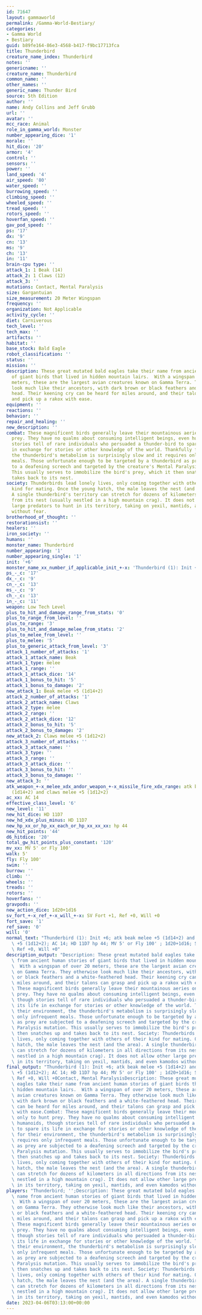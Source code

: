 ```yaml
---
id: 71647
layout: gammaworld
permalink: /Gamma-World-Bestiary/
categories:
- Gamma World
- Bestiary
guid: b89fe164-86e3-4568-b417-f9bc17713fca
title: Thunderbird
creature_name_index: Thunderbird
notes: ''
genericname: ''
creature_name: Thunderbird
common_name: ''
other_names: ''
generic_name: Thunder Bird
source: 5th Edition
author: ''
name: Andy Collins and Jeff Grubb
url: ''
avatar: ''
mcc_race: Animal
role_in_gamma_world: Monster
number_appearing_dice: '1'
morale: ''
hit_dice: '20'
armor: '4'
control: ''
sensors: ''
power: ''
land_speed: '4'
air_speed: '80'
water_speed: ''
burrowing_speed: ''
climbing_speed: ''
wheeled_speed: ''
tread_speed: ''
rotors_speed: ''
hoverfan_speed: ''
gav_pod_speed: ''
ps: '17'
dx: '9'
cn: '13'
ms: '9'
ch: '13'
in: '11'
brain-cpu type: ''
attack_1: 1 Beak (14)
attack_2: 1 Claws (12)
attack_3: ''
mutations: Contact, Mental Paralysis
size: Gargantuian
size_measurement: 20 Meter Wingspan
frequency: ''
organization: Not Applicable
activity_cycle: ''
diet: Carniverous
tech_level: ''
tech_max: ''
artifacts: ''
habitat: ''
base_stock: Bald Eagle
robot_classification: ''
status: ''
mission: ''
description: These great mutated bald eagles take their name from ancient human stories
  of giant birds that lived in hidden mountain lairs.  With a wingspan of over 20
  meters, these are the largest avian creatures known on Gamma Terra. They otherwise
  look much like their ancestors, with dark brown or black feathers and a white-feathered
  head. Their keening cry can be heard for miles around, and their talons can grasp
  and pick up a rakox with ease.
equipment: ''
reactions: ''
behavior: ''
repair_and_healing: ''
new_description: ''
combat: These magnificent birds generally leave their mountainous aeries only to hunt
  prey. They have no qualms about consuming intelligent beings, even humanoids, though
  stories tell of rare individuals who persuaded a thunder-bird to spare its life
  in exchange for stories or other knowledge of the world. Thankfully for their environment,
  the thunderbird's metabolism is surprisingly slow and it requires only infrequent
  meals. Those unfortunate enough to be targeted by a thunderbird as prey are subjected
  to a deafening screech and targeted by the creature's Mental Paralysis mutation.
  This usually serves to immobilize the bird's prey, which it then snatches up and
  takes back to its nest.
society: Thunderbirds lead lonely lives, only coming together with others of their
  kind for mating. Once the young hatch, the male leaves the nest (and the area).
  A single thunderbird's territory can stretch for dozens of kilometers in all directions
  from its nest (usually nestled in a high mountain crag). It does not allow other
  large predators to hunt in its territory, taking on yexil, mantids, and even kamodos
  without fear.
brotherhood_of_thought: ''
restorationsist: ''
healers: ''
iron_society: ''
humans: ''
monster_name: Thunderbird
number_appearing: '1'
number_appearing_single: '1'
init: '+6'
monster_name_xx_number_if_applicable_init_+-x: 'Thunderbird (1): Init +6'
ps_-_c: '17'
dx_-_c: '9'
cn_-_c: '13'
ms_-_c: '9'
ch_-_c: '13'
in_-_c: '11'
weapon: Low Tech Level
plus_to_hit_and_damage_range_from_stats: '0'
plus_to_range_from_level: ''
plus_to_range: '3'
plus_to_hit_and_damage_melee_from_stats: '2'
plus_to_melee_from_level: ''
plus_to_melee: '5'
plus_to_generic_attack_from_level: '3'
attack_1_number_of_attacks: '1'
attack_1_attack_name: Beak
attack_1_type: melee
attack_1_range: ''
attack_1_attack_dice: '14'
attack_1_bonus_to_hit: '5'
attack_1_bonus_to_damage: '2'
new_attack_1: Beak melee +5 (1d14+2)
attack_2_number_of_attacks: '1'
attack_2_attack_name: Claws
attack_2_type: melee
attack_2_range: ''
attack_2_attack_dice: '12'
attack_2_bonus_to_hit: '5'
attack_2_bonus_to_damage: '2'
new_attack_2: Claws melee +5 (1d12+2)
attack_3_number_of_attacks: ''
attack_3_attack_name: ''
attack_3_type: ''
attack_3_range: ''
attack_3_attack_dice: ''
attack_3_bonus_to_hit: ''
attack_3_bonus_to_damage: ''
new_attack_3: ''
atk_weapon_+-x_melee_xdx_andor_weapon_+-x_missile_fire_xdx_range: atk beak melee +5
  (1d14+2) and claws melee +5 (1d12+2)
ac_xx: AC 14
effective_class_level: '6'
new_level: '11'
new_hit_dice: HD 11D7
new_hd_xdx_plus_minus: HD 11D7
new_hp_xx_or_hp_xx_each_or_hp_xx_xx_xx: hp 44
new_hit_points: '44'
d6_hitdice: '20'
total_gw_hit_points_plus_constant: '120'
mv_xx: MV 5' or Fly 100'
walk: 5'
fly: Fly 100'
swim: ''
burrow: ''
climb: ''
wheels: ''
treads: ''
rotors: ''
hoverfans: ''
gravpods: ''
new_action_dice: 1d20+1d16
sv_fort_+-x_ref_+-x_will_+-x: SV Fort +1, Ref +0, Will +0
fort_save: '1'
ref_save: '0'
will: '0'
normal_text: "Thunderbird (1): Init +6; atk beak melee +5 (1d14+2) and claws melee\
  \ +5 (1d12+2); AC 14; HD 11D7 hp 44; MV 5' or Fly 100' ; 1d20+1d16; SV Fort +1,\
  \ Ref +0, Will +0"
description_output: "Description: These great mutated bald eagles take their name\
  \ from ancient human stories of giant birds that lived in hidden mountain lairs.\
  \  With a wingspan of over 20 meters, these are the largest avian creatures known\
  \ on Gamma Terra. They otherwise look much like their ancestors, with dark brown\
  \ or black feathers and a white-feathered head. Their keening cry can be heard for\
  \ miles around, and their talons can grasp and pick up a rakox with ease.Combat:\
  \ These magnificent birds generally leave their mountainous aeries only to hunt\
  \ prey. They have no qualms about consuming intelligent beings, even humanoids,\
  \ though stories tell of rare individuals who persuaded a thunder-bird to spare\
  \ its life in exchange for stories or other knowledge of the world. Thankfully for\
  \ their environment, the thunderbird's metabolism is surprisingly slow and it requires\
  \ only infrequent meals. Those unfortunate enough to be targeted by a thunderbird\
  \ as prey are subjected to a deafening screech and targeted by the creature's Mental\
  \ Paralysis mutation. This usually serves to immobilize the bird's prey, which it\
  \ then snatches up and takes back to its nest. Society: Thunderbirds lead lonely\
  \ lives, only coming together with others of their kind for mating. Once the young\
  \ hatch, the male leaves the nest (and the area). A single thunderbird's territory\
  \ can stretch for dozens of kilometers in all directions from its nest (usually\
  \ nestled in a high mountain crag). It does not allow other large predators to hunt\
  \ in its territory, taking on yexil, mantids, and even kamodos without fear."
final_output: "Thunderbird (1): Init +6; atk beak melee +5 (1d14+2) and claws melee\
  \ +5 (1d12+2); AC 14; HD 11D7 hp 44; MV 5' or Fly 100' ; 1d20+1d16; SV Fort +1,\
  \ Ref +0, Will +0Contact, Mental ParalysisDescription: These great mutated bald\
  \ eagles take their name from ancient human stories of giant birds that lived in\
  \ hidden mountain lairs.  With a wingspan of over 20 meters, these are the largest\
  \ avian creatures known on Gamma Terra. They otherwise look much like their ancestors,\
  \ with dark brown or black feathers and a white-feathered head. Their keening cry\
  \ can be heard for miles around, and their talons can grasp and pick up a rakox\
  \ with ease.Combat: These magnificent birds generally leave their mountainous aeries\
  \ only to hunt prey. They have no qualms about consuming intelligent beings, even\
  \ humanoids, though stories tell of rare individuals who persuaded a thunder-bird\
  \ to spare its life in exchange for stories or other knowledge of the world. Thankfully\
  \ for their environment, the thunderbird's metabolism is surprisingly slow and it\
  \ requires only infrequent meals. Those unfortunate enough to be targeted by a thunderbird\
  \ as prey are subjected to a deafening screech and targeted by the creature's Mental\
  \ Paralysis mutation. This usually serves to immobilize the bird's prey, which it\
  \ then snatches up and takes back to its nest. Society: Thunderbirds lead lonely\
  \ lives, only coming together with others of their kind for mating. Once the young\
  \ hatch, the male leaves the nest (and the area). A single thunderbird's territory\
  \ can stretch for dozens of kilometers in all directions from its nest (usually\
  \ nestled in a high mountain crag). It does not allow other large predators to hunt\
  \ in its territory, taking on yexil, mantids, and even kamodos without fear."
players: "Thunderbird; '';Description: These great mutated bald eagles take their\
  \ name from ancient human stories of giant birds that lived in hidden mountain lairs.\
  \  With a wingspan of over 20 meters, these are the largest avian creatures known\
  \ on Gamma Terra. They otherwise look much like their ancestors, with dark brown\
  \ or black feathers and a white-feathered head. Their keening cry can be heard for\
  \ miles around, and their talons can grasp and pick up a rakox with ease.Combat:\
  \ These magnificent birds generally leave their mountainous aeries only to hunt\
  \ prey. They have no qualms about consuming intelligent beings, even humanoids,\
  \ though stories tell of rare individuals who persuaded a thunder-bird to spare\
  \ its life in exchange for stories or other knowledge of the world. Thankfully for\
  \ their environment, the thunderbird's metabolism is surprisingly slow and it requires\
  \ only infrequent meals. Those unfortunate enough to be targeted by a thunderbird\
  \ as prey are subjected to a deafening screech and targeted by the creature's Mental\
  \ Paralysis mutation. This usually serves to immobilize the bird's prey, which it\
  \ then snatches up and takes back to its nest. Society: Thunderbirds lead lonely\
  \ lives, only coming together with others of their kind for mating. Once the young\
  \ hatch, the male leaves the nest (and the area). A single thunderbird's territory\
  \ can stretch for dozens of kilometers in all directions from its nest (usually\
  \ nestled in a high mountain crag). It does not allow other large predators to hunt\
  \ in its territory, taking on yexil, mantids, and even kamodos without fear. |"
date: 2023-04-06T03:13:00+00:00
---
```

</br>